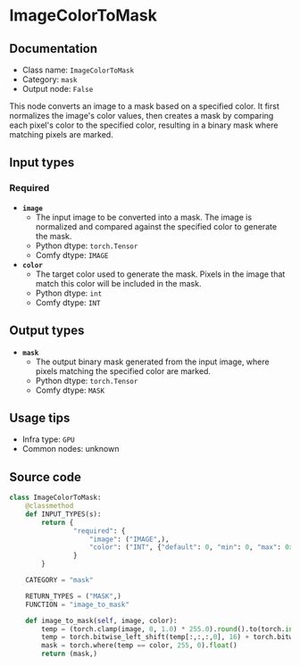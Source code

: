 # ImageColorToMask
## Documentation
- Class name: `ImageColorToMask`
- Category: `mask`
- Output node: `False`

This node converts an image to a mask based on a specified color. It first normalizes the image's color values, then creates a mask by comparing each pixel's color to the specified color, resulting in a binary mask where matching pixels are marked.
## Input types
### Required
- **`image`**
    - The input image to be converted into a mask. The image is normalized and compared against the specified color to generate the mask.
    - Python dtype: `torch.Tensor`
    - Comfy dtype: `IMAGE`
- **`color`**
    - The target color used to generate the mask. Pixels in the image that match this color will be included in the mask.
    - Python dtype: `int`
    - Comfy dtype: `INT`
## Output types
- **`mask`**
    - The output binary mask generated from the input image, where pixels matching the specified color are marked.
    - Python dtype: `torch.Tensor`
    - Comfy dtype: `MASK`
## Usage tips
- Infra type: `GPU`
- Common nodes: unknown


## Source code
```python
class ImageColorToMask:
    @classmethod
    def INPUT_TYPES(s):
        return {
                "required": {
                    "image": ("IMAGE",),
                    "color": ("INT", {"default": 0, "min": 0, "max": 0xFFFFFF, "step": 1, "display": "color"}),
                }
        }

    CATEGORY = "mask"

    RETURN_TYPES = ("MASK",)
    FUNCTION = "image_to_mask"

    def image_to_mask(self, image, color):
        temp = (torch.clamp(image, 0, 1.0) * 255.0).round().to(torch.int)
        temp = torch.bitwise_left_shift(temp[:,:,:,0], 16) + torch.bitwise_left_shift(temp[:,:,:,1], 8) + temp[:,:,:,2]
        mask = torch.where(temp == color, 255, 0).float()
        return (mask,)

```
